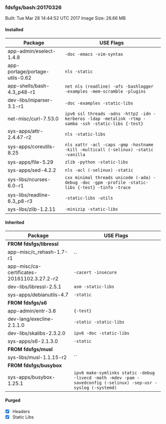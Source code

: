 ### fdsfgs/bash:20170326

Built: Tue Mar 28 14:44:52 UTC 2017
Image Size: 26.66 MB

#### Installed
Package | USE Flags
--------|----------
app-admin/eselect-1.4.8 | `-doc -emacs -vim-syntax`
app-portage/portage-utils-0.62 | `nls -static`
app-shells/bash-4.3_p48-r1 | `net nls (readline) -afs -bashlogger -examples -mem-scramble -plugins`
dev-libs/iniparser-3.1-r1 | `-doc -examples -static-libs`
net-misc/curl-7.53.0 | `ipv6 ssl threads -adns -http2 -idn -kerberos -ldap -metalink -rtmp -samba -ssh -static-libs {-test}`
sys-apps/attr-2.4.47-r2 | `nls -static-libs`
sys-apps/coreutils-8.25 | `nls xattr -acl -caps -gmp -hostname -kill -multicall (-selinux) -static -vanilla`
sys-apps/file-5.29 | `zlib -python -static-libs`
sys-apps/sed-4.2.2 | `nls -acl (-selinux) -static`
sys-libs/ncurses-6.0-r1 | `cxx minimal threads unicode (-ada) -debug -doc -gpm -profile -static-libs {-test} -tinfo -trace`
sys-libs/readline-6.3_p8-r3 | `-static-libs -utils`
sys-libs/zlib-1.2.11 | `-minizip -static-libs`
#### Inherited
Package | USE Flags
--------|----------
**FROM fdsfgs/libressl** |
app-misc/c_rehash-1.7-r1 | ``
app-misc/ca-certificates-20161102.3.27.2-r2 | `-cacert -insecure`
dev-libs/libressl-2.5.1 | `asm -static-libs`
sys-apps/debianutils-4.7 | `-static`
**FROM fdsfgs/s6** |
app-admin/entr-3.6 | `{-test}`
dev-lang/execline-2.1.1.0 | `-static -static-libs`
dev-libs/skalibs-2.3.2.0 | `ipv6 -doc -static-libs`
sys-apps/s6-2.1.3.0 | `-static`
**FROM fdsfgs/musl** |
sys-libs/musl-1.1.15-r2 | ``
**FROM fdsfgs/busybox** |
sys-apps/busybox-1.25.1 | `ipv6 make-symlinks static -debug -livecd -math -mdev -pam -savedconfig (-selinux) -sep-usr -syslog (-systemd)`
#### Purged
- [x] Headers
- [x] Static Libs
